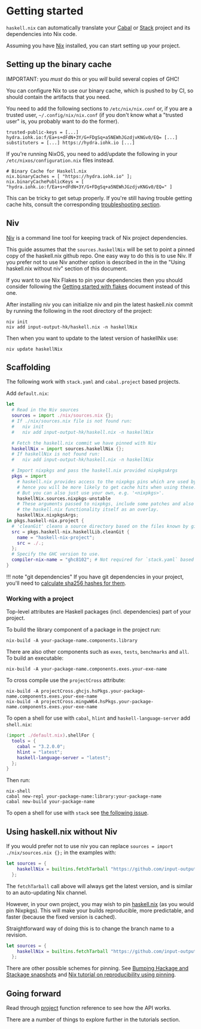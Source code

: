 # Getting started

`haskell.nix` can automatically translate your
[Cabal](https://cabal.readthedocs.io/en/latest/cabal-project.html)
or [Stack](https://docs.haskellstack.org/en/stable/README/#quick-start-guide)
project and its dependencies into Nix code.

Assuming you have [Nix](https://nixos.org/download.html) installed, you can
start setting up your project.

## Setting up the binary cache

IMPORTANT: you *must* do this or you *will* build several copies of GHC!

You can configure Nix to use our binary cache, which is pushed to by CI, so should contain the artifacts that you need.

You need to add the following sections to `/etc/nix/nix.conf` or, if you are a trusted user, `~/.config/nix/nix.conf` (if you don't know what a "trusted user" is, you probably want to do the former).

```
trusted-public-keys = [...] hydra.iohk.io:f/Ea+s+dFdN+3Y/G+FDgSq+a5NEWhJGzdjvKNGv0/EQ= [...]
substituters = [...] https://hydra.iohk.io [...]
```

If you're running NixOS, you need to add/update the following in your `/etc/nixos/configuration.nix` files instead.

```
# Binary Cache for Haskell.nix  
nix.binaryCaches = [ "https://hydra.iohk.io" ];   
nix.binaryCachePublicKeys = [ "hydra.iohk.io:f/Ea+s+dFdN+3Y/G+FDgSq+a5NEWhJGzdjvKNGv0/EQ=" ]
```

This can be tricky to get setup properly. If you're still having trouble getting cache hits, consult the corresponding [troubleshooting section](../troubleshooting.md#why-am-i-building-ghc).

## Niv

[Niv](https://github.com/nmattia/niv) is a command line tool for keeping track of Nix project dependencies.

This guide assumes that the `sources.haskellNix` will be set to point
a pinned copy of the haskell.nix github repo.  One easy way to do this
is to use Niv.  If you prefer not to use Niv another option is described
in the in the "Using haskell.nix without niv" section of this document.

If you want to use Nix Flakes to pin your dependencies then you should
consider following the [Getting started with flakes](./getting-started-flakes.md)
document instead of this one.

After installing niv you can initialize niv and pin the latest haskell.nix
commit by running the following in the root directory of the project:

```
niv init
niv add input-output-hk/haskell.nix -n haskellNix
```

Then when you want to update to the latest version of haskellNix use:

```
niv update haskellNix
```

## Scaffolding

The following work with `stack.yaml` and `cabal.project` based
projects.

Add `default.nix`:

```nix
let
  # Read in the Niv sources
  sources = import ./nix/sources.nix {};
  # If ./nix/sources.nix file is not found run:
  #   niv init
  #   niv add input-output-hk/haskell.nix -n haskellNix

  # Fetch the haskell.nix commit we have pinned with Niv
  haskellNix = import sources.haskellNix {};
  # If haskellNix is not found run:
  #   niv add input-output-hk/haskell.nix -n haskellNix

  # Import nixpkgs and pass the haskell.nix provided nixpkgsArgs
  pkgs = import
    # haskell.nix provides access to the nixpkgs pins which are used by our CI,
    # hence you will be more likely to get cache hits when using these.
    # But you can also just use your own, e.g. '<nixpkgs>'.
    haskellNix.sources.nixpkgs-unstable
    # These arguments passed to nixpkgs, include some patches and also
    # the haskell.nix functionality itself as an overlay.
    haskellNix.nixpkgsArgs;
in pkgs.haskell-nix.project {
  # 'cleanGit' cleans a source directory based on the files known by git
  src = pkgs.haskell-nix.haskellLib.cleanGit {
    name = "haskell-nix-project";
    src = ./.;
  };
  # Specify the GHC version to use.
  compiler-nix-name = "ghc8102"; # Not required for `stack.yaml` based projects.
}
```

!!! note "git dependencies"
    If you have git dependencies in your project, you'll need
    to [calculate sha256 hashes for them](./source-repository-hashes.md).

### Working with a project

Top-level attributes are Haskell packages (incl. dependencies) part of your project.

To build the library component of a package in the project run:

```shell
nix-build -A your-package-name.components.library
```

There are also other components such as `exes`, `tests`, `benchmarks` and `all`.
To build an executable:

```shell
nix-build -A your-package-name.components.exes.your-exe-name
```

To cross compile use the `projectCross` attribute:

```
nix-build -A projectCross.ghcjs.hsPkgs.your-package-name.components.exes.your-exe-name
nix-build -A projectCross.mingwW64.hsPkgs.your-package-name.components.exes.your-exe-name
```

To open a shell for use with `cabal`, `hlint` and `haskell-language-server` add `shell.nix`:

```nix
(import ./default.nix).shellFor {
  tools = {
    cabal = "3.2.0.0";
    hlint = "latest";
    haskell-language-server = "latest";
  };
}
```

Then run:

```shell
nix-shell
cabal new-repl your-package-name:library:your-package-name
cabal new-build your-package-name
```

To open a shell for use with `stack` see [the following issue](https://github.com/input-output-hk/haskell.nix/issues/689#issuecomment-643832619).

## Using haskell.nix without Niv

If you would prefer not to use niv you can replace
`sources = import ./nix/sources.nix {};` in the examples with:

```nix
let sources = {
    haskellNix = builtins.fetchTarball "https://github.com/input-output-hk/haskell.nix/archive/master.tar.gz";
  };
```

The `fetchTarball` call above will always get the latest version, and is
similar to an auto-updating Nix channel.

However, in your own project, you may wish to pin [haskell.nix][] (as
you would pin Nixpkgs). This will make your builds reproducible, more
predictable, and faster (because the fixed version is cached).

Straightforward way of doing this is to change the branch name to a revision.

```nix
let sources = {
    haskellNix = builtins.fetchTarball "https://github.com/input-output-hk/haskell.nix/archive/f1a94a4c82a2ab999a67c3b84269da78d89f0075.tar.gz";
  };
```

There are other possible schemes for pinning. See
[Bumping Hackage and Stackage snapshots](./hackage-stackage.md) and
[Nix tutorial on reproducibility using pinning](https://nix.dev/tutorials/towards-reproducibility-pinning-nixpkgs.html).

## Going forward

Read through [project](../reference/library.md#project) function reference to see how the API works.

There are a number of things to explore further in the tutorials section.

[haskell.nix]: https://github.com/input-output-hk/haskell.nix
